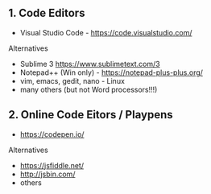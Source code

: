 ## 1. Code Editors
 * Visual Studio Code - https://code.visualstudio.com/
 
 Alternatives
 * Sublime 3 https://www.sublimetext.com/3
 * Notepad++ (Win only) - https://notepad-plus-plus.org/
 * vim, emacs, gedit, nano - Linux
 * many others (but not Word processors!!!)

## 2. Online Code Eitors / Playpens
 * https://codepen.io/
 
 Alternatives
 * https://jsfiddle.net/
 * http://jsbin.com/
 * others
 
